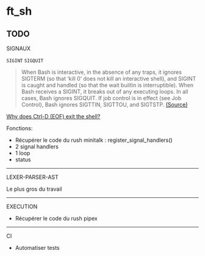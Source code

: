 # ft_sh

## TODO

SIGNAUX

`SIGINT`
`SIGQUIT`

> When Bash is interactive, in the absence of any traps, it ignores SIGTERM (so that ‘kill 0’ does not kill an interactive shell), and SIGINT is caught and handled (so that the wait builtin is interruptible). When Bash receives a SIGINT, it breaks out of any executing loops. In all cases, Bash ignores SIGQUIT. If job control is in effect (see Job Control), Bash ignores SIGTTIN, SIGTTOU, and SIGTSTP. [(Source)](https://www.gnu.org/software/bash/manual/html_node/Signals.html)

[Why does Ctrl-D (EOF) exit the shell?](https://unix.stackexchange.com/questions/110240/why-does-ctrl-d-eof-exit-the-shell)

Fonctions:
- Récupérer le code du rush minitalk : register_signal_handlers()
- 2 signal handlers
- 1 loop
- status

--------

LEXER-PARSER-AST

Le plus gros du travail

--------

EXECUTION

- Récupérer le code du rush pipex

--------

CI

- Automatiser tests

